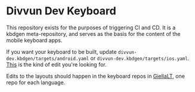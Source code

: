 # Divvun Dev Keyboard

This repository exists for the purposes of triggering CI and CD. It is a kbdgen meta-repository, and serves as the basis for the content of the mobile keyboard apps.

If you want your keyboard to be built, update `divvun-dev.kbdgen/targets/android.yaml` or `divvun-dev.kbdgen/targets/ios.yaml`. [This](https://github.com/divvun/divvun-dev-keyboard/commit/c62eeaf12b3619ef7898f958f1371f52eca0ac0c) is the kind of edit you're looking for. 

Edits to the layouts should happen in the keyboard repos in [GiellaLT](https://github.com/giellalt), one repo for each language.
